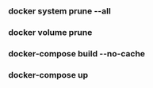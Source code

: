 ### docker system prune --all
### docker volume prune 
### docker-compose build --no-cache
### docker-compose up